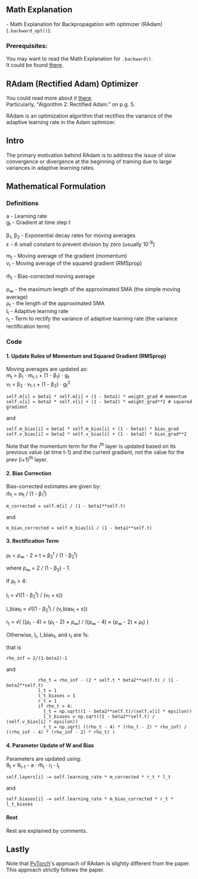 
## Math Explanation 
\- Math Explanation for Backpropagation with optimizer (RAdam) (`.backward_opt()`):

### Prerequisites:
You may want to read the Math Explanation for `.backward()`. \
It could be found [there](docs/math1.md).


## RAdam (Rectified Adam) Optimizer
You could read more about it [there](https://arxiv.org/abs/1908.03265). \
Particularly, "Algorithm 2: Rectified Adam." on p.g. 5.

RAdam is an optimization algorithm that rectifies the variance of the adaptive learning rate in the Adam optimizer.

## Intro

The primary motivation behind RAdam is to address the issue of slow convergence or divergence at the beginning of training due to large variances in adaptive learning rates.

## Mathematical Formulation

### Definitions
a - Learning rate \
g<sub>t</sub> - Gradient at time step t

β<sub>1</sub>, β<sub>2</sub> - Exponential decay rates for moving averages \
ε - A small constant to prevent division by zero (usually 10<sup>-8</sup>)  

m<sub>t</sub> - Moving average of the gradient (momentum) \
v<sub>t</sub> - Moving average of the squared gradient (RMSprop)

m̂<sub>t</sub> - Bias-corrected moving average

ρ<sub>∞</sub> - the maximum length of the approximated SMA (the simple moving average) \
ρ<sub>t</sub> - the length of the approximated SMA \
l<sub>t</sub> - Adaptive learning rate \
r<sub>t</sub> - Term to rectify the variance of adaptive learning rate (the variance rectification term)

### Code 

#### 1. Update Rules of Momentum and Squared Gradient (RMSprop)

Moving averages are updated as:  
m<sub>t</sub> = β<sub>1</sub> ⋅ m<sub>t-1</sub> + (1 - β<sub>1</sub>) ⋅ g<sub>t</sub> \
v<sub>t</sub> = β<sub>2</sub> ⋅ v<sub>t-1</sub> + (1 - β<sub>2</sub>) ⋅ g<sub>t</sub><sup>2</sup> 

```
self.m[i] = beta1 * self.m[i] + (1 - beta1) * weight_grad # momentum 
self.v[i] = beta2 * self.v[i] + (1 - beta2) * weight_grad**2 # squared gradient
```

and

```
self.m_bias[i] = beta1 * self.m_bias[i] + (1 - beta1) * bias_grad
self.v_bias[i] = beta2 * self.v_bias[i] + (1 - beta2) * bias_grad**2
```

Note that the momentum term for the i<sup>th</sup> layer is updated based on its previous value (at time t-1) and the current gradient, not the value for the prev (i+1)<sup>th</sup> layer.

#### 2. Bias Correction

Bias-corrected estimates are given by:  
m̂<sub>t</sub> = m<sub>t</sub> / (1 - β<sub>1</sub><sup>t</sup>)  

```
m_corrected = self.m[i] / (1 - beta1**self.t)
```

and

```
m_bias_corrected = self.m_bias[i] / (1 - beta1**self.t)
```

#### 3. Rectification Term

ρ<sub>t</sub> = ρ<sub>∞</sub> - 2 × t × β<sub>2</sub><sup>t</sup> / (1 - β<sub>2</sub><sup>t</sup>)

where ρ<sub>∞</sub> = 2 / (1 - β<sub>2</sub>) - 1.

If ρ<sub>t</sub> > 4:

l<sub>t</sub> = √((1 - β<sub>2</sub><sup>t</sup>) / (v<sub>t</sub> + ε))

l_bias<sub>t</sub> = √((1 - β<sub>2</sub><sup>t</sup>) / (v_bias<sub>t</sub> + ε))

r<sub>t</sub> = √( ((ρ<sub>t</sub> - 4) × (ρ<sub>t</sub> - 2) × ρ<sub>∞</sub>) / ((ρ<sub>∞</sub> - 4) × (ρ<sub>∞</sub> - 2) × ρ<sub>t</sub>) )

Otherwise, l<sub>t</sub>, l_bias<sub>t</sub>, and r<sub>t</sub> are 1s.

that is

```
rho_inf = 2/(1-beta2)-1
```

and

```
            rho_t = rho_inf - (2 * self.t * beta2**self.t) / (1 - beta2**self.t)
            l_t = 1
            l_t_biases = 1
            r_t = 1
            if rho_t > 4:
              l_t = np.sqrt((1 - beta2**self.t)/(self.v[i] * epsilon))
              l_t_biases = np.sqrt((1 - beta2**self.t) / (self.v_bias[i] * epsilon))
              r_t = np.sqrt( ((rho_t - 4) * (rho_t - 2) * rho_inf) / ((rho_inf - 4) * (rho_inf - 2) * rho_t) )
```

#### 4. Parameter Update of W and Bias

Parameters are updated using:  
θ<sub>t</sub> = θ<sub>t-1</sub> - a ⋅ m̂<sub>t</sub> ⋅ r<sub>t</sub> ⋅ l<sub>t</sub>

```
self.layers[i] -= self.learning_rate * m_corrected * r_t * l_t
````

and

```
self.biases[i] -= self.learning_rate * m_bias_corrected * r_t * l_t_biases
```

#### Rest 
Rest are explained by comments.


## Lastly 
Note that [PyTorch](https://pytorch.org/docs/stable/generated/torch.optim.RAdam.html)'s approach of RAdam is slightly different from the paper. This approach strictly follows the paper.


